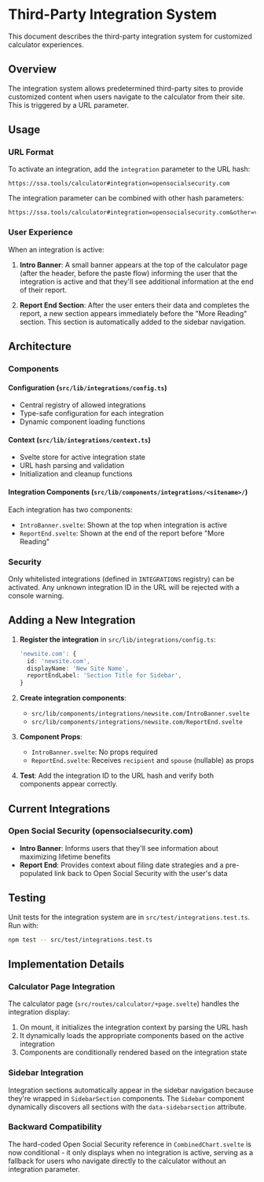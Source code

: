# Third-Party Integration System

This document describes the third-party integration system for customized
calculator experiences.

## Overview

The integration system allows predetermined third-party sites to provide
customized content when users navigate to the calculator from their site. This
is triggered by a URL parameter.

## Usage

### URL Format

To activate an integration, add the `integration` parameter to the URL hash:

```text
https://ssa.tools/calculator#integration=opensocialsecurity.com
```

The integration parameter can be combined with other hash parameters:

```text
https://ssa.tools/calculator#integration=opensocialsecurity.com&other=value
```

### User Experience

When an integration is active:

1. **Intro Banner**: A small banner appears at the top of the calculator page
   (after the header, before the paste flow) informing the user that the
   integration is active and that they'll see additional information at the end
   of their report.

2. **Report End Section**: After the user enters their data and completes the
   report, a new section appears immediately before the "More Reading" section.
   This section is automatically added to the sidebar navigation.

## Architecture

### Components

#### Configuration (`src/lib/integrations/config.ts`)

- Central registry of allowed integrations
- Type-safe configuration for each integration
- Dynamic component loading functions

#### Context (`src/lib/integrations/context.ts`)

- Svelte store for active integration state
- URL hash parsing and validation
- Initialization and cleanup functions

#### Integration Components (`src/lib/components/integrations/<sitename>/`)

Each integration has two components:

- `IntroBanner.svelte`: Shown at the top when integration is active
- `ReportEnd.svelte`: Shown at the end of the report before "More Reading"

### Security

Only whitelisted integrations (defined in `INTEGRATIONS` registry) can be
activated. Any unknown integration ID in the URL will be rejected with a console
warning.

## Adding a New Integration

1. **Register the integration** in `src/lib/integrations/config.ts`:

   ```typescript
   'newsite.com': {
     id: 'newsite.com',
     displayName: 'New Site Name',
     reportEndLabel: 'Section Title for Sidebar',
   }
   ```

2. **Create integration components**:
   - `src/lib/components/integrations/newsite.com/IntroBanner.svelte`
   - `src/lib/components/integrations/newsite.com/ReportEnd.svelte`

3. **Component Props**:
   - `IntroBanner.svelte`: No props required
   - `ReportEnd.svelte`: Receives `recipient` and `spouse` (nullable) as props

4. **Test**: Add the integration ID to the URL hash and verify both components
   appear correctly.

## Current Integrations

### Open Social Security (opensocialsecurity.com)

- **Intro Banner**: Informs users that they'll see information about maximizing
  lifetime benefits
- **Report End**: Provides context about filing date strategies and a
  pre-populated link back to Open Social Security with the user's data

## Testing

Unit tests for the integration system are in `src/test/integrations.test.ts`.
Run with:

```bash
npm test -- src/test/integrations.test.ts
```

## Implementation Details

### Calculator Page Integration

The calculator page (`src/routes/calculator/+page.svelte`) handles the
integration display:

1. On mount, it initializes the integration context by parsing the URL hash
2. It dynamically loads the appropriate components based on the active
   integration
3. Components are conditionally rendered based on the integration state

### Sidebar Integration

Integration sections automatically appear in the sidebar navigation because
they're wrapped in `SidebarSection` components. The `Sidebar` component
dynamically discovers all sections with the `data-sidebarsection` attribute.

### Backward Compatibility

The hard-coded Open Social Security reference in `CombinedChart.svelte` is now
conditional - it only displays when no integration is active, serving as a
fallback for users who navigate directly to the calculator without an
integration parameter.
